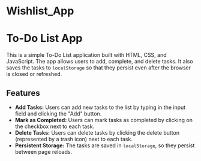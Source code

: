 # Wishlist_App
# To-Do List App

This is a simple To-Do List application built with HTML, CSS, and JavaScript. The app allows users to add, complete, and delete tasks. It also saves the tasks to `localStorage` so that they persist even after the browser is closed or refreshed.

## Features

- **Add Tasks:** Users can add new tasks to the list by typing in the input field and clicking the "Add" button.
- **Mark as Completed:** Users can mark tasks as completed by clicking on the checkbox next to each task.
- **Delete Tasks:** Users can delete tasks by clicking the delete button (represented by a trash icon) next to each task.
- **Persistent Storage:** The tasks are saved in `localStorage`, so they persist between page reloads.

